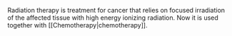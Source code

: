 Radiation therapy is treatment for cancer that relies on focused irradiation of the affected tissue with high energy ionizing radiation.
Now it is used together with [[Chemotherapy|chemotherapy]].

